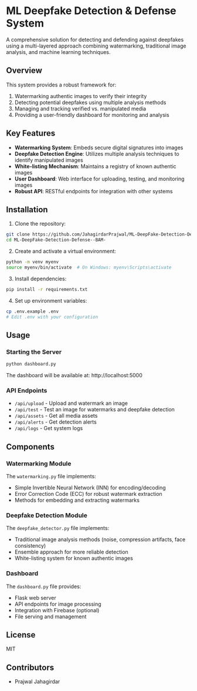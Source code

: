 # ML Deepfake Detection & Defense System

A comprehensive solution for detecting and defending against deepfakes using a multi-layered approach combining watermarking, traditional image analysis, and machine learning techniques.

## Overview

This system provides a robust framework for:
1. Watermarking authentic images to verify their integrity
2. Detecting potential deepfakes using multiple analysis methods
3. Managing and tracking verified vs. manipulated media
4. Providing a user-friendly dashboard for monitoring and analysis

## Key Features

- **Watermarking System**: Embeds secure digital signatures into images
- **Deepfake Detection Engine**: Utilizes multiple analysis techniques to identify manipulated images
- **White-listing Mechanism**: Maintains a registry of known authentic images
- **User Dashboard**: Web interface for uploading, testing, and monitoring images
- **Robust API**: RESTful endpoints for integration with other systems

## Installation

1. Clone the repository:
```bash
git clone https://github.com/JahagirdarPrajwal/ML-DeepFake-Detection-Defense--BAM-.git
cd ML-DeepFake-Detection-Defense--BAM-
```

2. Create and activate a virtual environment:
```bash
python -m venv myenv
source myenv/bin/activate  # On Windows: myenv\Scripts\activate
```

3. Install dependencies:
```bash
pip install -r requirements.txt
```

4. Set up environment variables:
```bash
cp .env.example .env
# Edit .env with your configuration
```

## Usage

### Starting the Server

```bash
python dashboard.py
```

The dashboard will be available at: http://localhost:5000

### API Endpoints

- `/api/upload` - Upload and watermark an image
- `/api/test` - Test an image for watermarks and deepfake detection
- `/api/assets` - Get all media assets
- `/api/alerts` - Get detection alerts
- `/api/logs` - Get system logs

## Components

### Watermarking Module

The `watermarking.py` file implements:
- Simple Invertible Neural Network (INN) for encoding/decoding
- Error Correction Code (ECC) for robust watermark extraction
- Methods for embedding and extracting watermarks

### Deepfake Detection Module

The `deepfake_detector.py` file implements:
- Traditional image analysis methods (noise, compression artifacts, face consistency)
- Ensemble approach for more reliable detection
- White-listing system for known authentic images

### Dashboard

The `dashboard.py` file provides:
- Flask web server
- API endpoints for image processing
- Integration with Firebase (optional)
- File serving and management

## License

MIT

## Contributors

- Prajwal Jahagirdar
